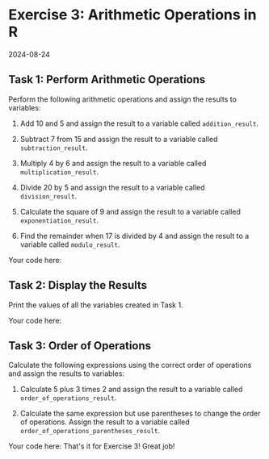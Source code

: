 # Exercise 3: Arithmetic Operations in R
2024-08-24


## Task 1: Perform Arithmetic Operations

Perform the following arithmetic operations and assign the results to
variables:

1. Add 10 and 5 and assign the result to a variable called `addition_result`.

2. Subtract 7 from 15 and assign the result to a variable called
   `subtraction_result`.

3. Multiply 4 by 6 and assign the result to a variable called
   `multiplication_result`.

4. Divide 20 by 5 and assign the result to a variable called
   `division_result`.

5. Calculate the square of 9 and assign the result to a variable called
   `exponentiation_result`.

6. Find the remainder when 17 is divided by 4 and assign the result to a
   variable called `modulo_result`.

Your code here:
## Task 2: Display the Results

Print the values of all the variables created in Task 1.

Your code here:
## Task 3: Order of Operations

Calculate the following expressions using the correct order of operations and
assign the results to variables:

1. Calculate 5 plus 3 times 2 and assign the result to a variable called
   `order_of_operations_result`.

2. Calculate the same expression but use parentheses to change the order of
   operations. Assign the result to a variable called
   `order_of_operations_parentheses_result`.

Your code here:
That's it for Exercise 3! Great job!
